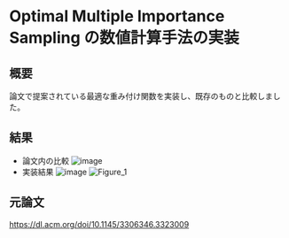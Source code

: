 # Optimal Multiple Importance Sampling の数値計算手法の実装

## 概要
論文で提案されている最適な重み付け関数を実装し、既存のものと比較しました。

## 結果
* 論文内の比較
![image](https://github.com/user-attachments/assets/6080e880-f76e-4577-8b13-51273169ada0)
* 実装結果
![image](https://github.com/user-attachments/assets/9ac1bcc8-6bc5-40a4-b920-fe677ab2497b)
![Figure_1](https://github.com/user-attachments/assets/e1340d31-9fbd-4dfb-89c7-5974840b4997)

## 元論文
https://dl.acm.org/doi/10.1145/3306346.3323009

